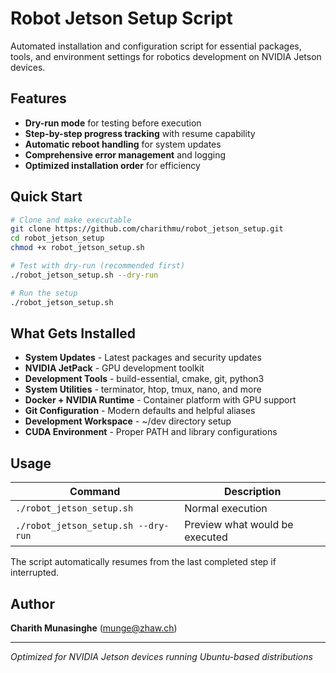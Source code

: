# Robot Jetson Setup Script

Automated installation and configuration script for essential packages, tools, and environment settings for robotics development on NVIDIA Jetson devices.

## Features

- **Dry-run mode** for testing before execution
- **Step-by-step progress tracking** with resume capability
- **Automatic reboot handling** for system updates
- **Comprehensive error management** and logging
- **Optimized installation order** for efficiency

## Quick Start

```bash
# Clone and make executable
git clone https://github.com/charithmu/robot_jetson_setup.git
cd robot_jetson_setup
chmod +x robot_jetson_setup.sh

# Test with dry-run (recommended first)
./robot_jetson_setup.sh --dry-run

# Run the setup
./robot_jetson_setup.sh
```

## What Gets Installed

- **System Updates** - Latest packages and security updates
- **NVIDIA JetPack** - GPU development toolkit
- **Development Tools** - build-essential, cmake, git, python3
- **System Utilities** - terminator, htop, tmux, nano, and more
- **Docker + NVIDIA Runtime** - Container platform with GPU support
- **Git Configuration** - Modern defaults and helpful aliases
- **Development Workspace** - ~/dev directory setup
- **CUDA Environment** - Proper PATH and library configurations

## Usage

| Command | Description |
|---------|-------------|
| `./robot_jetson_setup.sh` | Normal execution |
| `./robot_jetson_setup.sh --dry-run` | Preview what would be executed |

The script automatically resumes from the last completed step if interrupted.

## Author

**Charith Munasinghe** (munge@zhaw.ch)

---

*Optimized for NVIDIA Jetson devices running Ubuntu-based distributions*
